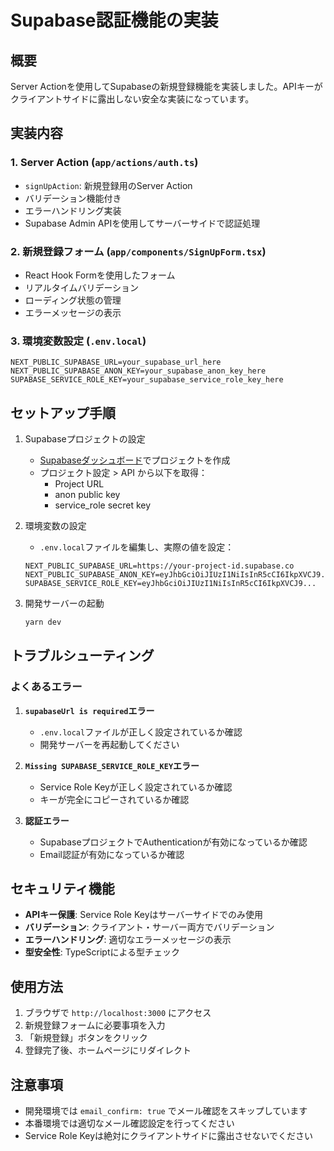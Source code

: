 # Supabase認証機能の実装

## 概要
Server Actionを使用してSupabaseの新規登録機能を実装しました。APIキーがクライアントサイドに露出しない安全な実装になっています。

## 実装内容

### 1. Server Action (`app/actions/auth.ts`)
- `signUpAction`: 新規登録用のServer Action
- バリデーション機能付き
- エラーハンドリング実装
- Supabase Admin APIを使用してサーバーサイドで認証処理

### 2. 新規登録フォーム (`app/components/SignUpForm.tsx`)
- React Hook Formを使用したフォーム
- リアルタイムバリデーション
- ローディング状態の管理
- エラーメッセージの表示

### 3. 環境変数設定 (`.env.local`)
```env
NEXT_PUBLIC_SUPABASE_URL=your_supabase_url_here
NEXT_PUBLIC_SUPABASE_ANON_KEY=your_supabase_anon_key_here
SUPABASE_SERVICE_ROLE_KEY=your_supabase_service_role_key_here
```

## セットアップ手順

1. Supabaseプロジェクトの設定
   - [Supabaseダッシュボード](https://supabase.com/dashboard)でプロジェクトを作成
   - プロジェクト設定 > API から以下を取得：
     - Project URL
     - anon public key
     - service_role secret key

2. 環境変数の設定
   - `.env.local`ファイルを編集し、実際の値を設定：
   ```env
   NEXT_PUBLIC_SUPABASE_URL=https://your-project-id.supabase.co
   NEXT_PUBLIC_SUPABASE_ANON_KEY=eyJhbGciOiJIUzI1NiIsInR5cCI6IkpXVCJ9...
   SUPABASE_SERVICE_ROLE_KEY=eyJhbGciOiJIUzI1NiIsInR5cCI6IkpXVCJ9...
   ```

3. 開発サーバーの起動
   ```bash
   yarn dev
   ```

## トラブルシューティング

### よくあるエラー

1. **`supabaseUrl is required`エラー**
   - `.env.local`ファイルが正しく設定されているか確認
   - 開発サーバーを再起動してください

2. **`Missing SUPABASE_SERVICE_ROLE_KEY`エラー**
   - Service Role Keyが正しく設定されているか確認
   - キーが完全にコピーされているか確認

3. **認証エラー**
   - SupabaseプロジェクトでAuthenticationが有効になっているか確認
   - Email認証が有効になっているか確認

## セキュリティ機能

- **APIキー保護**: Service Role Keyはサーバーサイドでのみ使用
- **バリデーション**: クライアント・サーバー両方でバリデーション
- **エラーハンドリング**: 適切なエラーメッセージの表示
- **型安全性**: TypeScriptによる型チェック

## 使用方法

1. ブラウザで `http://localhost:3000` にアクセス
2. 新規登録フォームに必要事項を入力
3. 「新規登録」ボタンをクリック
4. 登録完了後、ホームページにリダイレクト

## 注意事項

- 開発環境では `email_confirm: true` でメール確認をスキップしています
- 本番環境では適切なメール確認設定を行ってください
- Service Role Keyは絶対にクライアントサイドに露出させないでください
